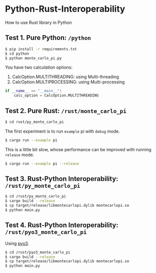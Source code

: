 # Python-Rust-Interoperability
How to use Rust library in Python

## Test 1. Pure Python: `/python`

```bash
$ pip install -r requirements.txt
$ cd python
$ python monte_carlo_pi.py
```

You have two calculation options:
1. CalcOption.MULTITHREADING: using Multi-threading
2. CalcOption.MULTIPROCESSING: using Multi-processing

```python
if __name__ == "__main__":
    calc_option = CalcOption.MULTITHREADING
```

## Test 2. Pure Rust: `/rust/monte_carlo_pi`

```bash
$ cd rust/py_monte_carlo_pi
```

The first experiment is to run `example` pi with `debug` mode.

```bash
$ cargo run --example pi
```

This is a little bit slow, whose performance can be improved with running `release` mode.

```bash
$ cargo run --example pi --release
```

## Test 3. Rust-Python Interoperability: `/rust/py_monte_carlo_pi`

```bash
$ cd /rust/py_monte_carlo_pi
$ cargo build --release
$ cp target/release/libmontecarlopi.dylib montecarlopi.so
$ python main.py
```

## Test 4. Rust-Python Interoperability: `/rust/pyo3_monte_carlo_pi`

Using [pyo3](https://pyo3.rs/v0.17.3/).

```bash
$ cd /rust/pyo3_monte_carlo_pi
$ cargo build --release
$ cp target/release/libmontecarlopi.dylib montecarlopi.so
$ python main.py
```